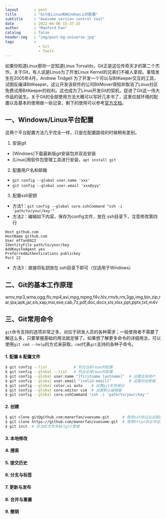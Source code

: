 ```yaml
---
layout       : post
title        : "Git在Linux和Windows上的配置"
subtitle     : "Awesome version control tool"
date         : 2022-04-06 15:37:35
author       : "Manford Fan"
catalog      : false
header-img   : "img/post-bg-universe.jpg"
tags         :
               - Git
               - Tools
---
```


如果你知道Linux那你一定知道Linus Torvalds，Git正是这位传奇天才的第二个杰作。关于Git，有人说是Linus为了开发Linux Kernel的兄弟们不被人拿捏。事情发生在2005年4月，Andrew Tridgell 为了开发一个可以与BitKeeper交互的工具，试图反编译BitKeeper。这让开发该软件的公司BitMover得知并取消了Linux社区免费试用BitKeeper的权利。这也成为了Linus开发Git的契机，促进了Git这一伟大作品的诞生。关于Git的全部使用方法大概可以写好几本书了，这里仅就环境的配置以及基本的使用做一些记录，剩下的使用可以参考[官方文档](https://git-scm.com/)。

## 一、Windows/Linux平台配置

这两个平台配置方法几乎完全一样，只是在配置路径的时候稍有差别。

1. 安装git
  - [Windows]下载最新版git安装包并双击安装
  - [Linux]用软件包管理工具进行安装，`apt install git`
2. 配置用户名和邮箱
  - `git config --global user.name 'xxx'`
  - `git config --global user.email 'xxx@yyy'`
3. 配置ssh密钥
  - 方法1：`git config --global core.sshCommand "ssh -i 'path/to/your/key'"`
  - 方法2：编辑如下内容，保存为config文件，放在.ssh目录下，注意修改第四行
  ```
  Host github.com
  HostName github.com
  User mffan0922
  IdentityFile path/to/your/key
  AddKeysToAgent yes 
  PreferredAuthentications publickey
  Port 22
  ```
  - 方法3：直接将私钥放在.ssh目录下即可（仅适用于Windows）


## 二、Git的基本工作原理


wmv,mp3,wma,ogg,flv,mp4,avi,mpg,mpeg,f4v,hlv,rmvb,rm,3gp,img,bin,zip,rar,ipa,apk,jar,sis,xap,msi,exe,cab,7z,pdf,doc,docx,xls,xlsx,ppt,pptx,txt,m4v

## 三、Git常用命令

`git`命令支持的选项非常之多，对应于研发人员的各种需求；一般使用者不需要了解这么多，只要掌握基础的用法就足够了。如果想了解更多命令的详细用法，可以使用`git cmd --help`的方式来获取，`cmd`代表`git`支持的各种子命令。


#### 1. 配置 & 配置文件

```bash
$ git config --list            # 列出当前repo的配置
$ git config --global --list   # 列出全局repo的配置
$ git config --global user.name "[firstname lastname]"  # 设置全局用户
$ git config --global user.email "[valid-email]"        # 设置对应邮箱
$ git config --global color.ui auto    # 设置git彩色输出
$ git config --global core.editor vim  # 设置默认编辑器
$ git config --global core.sshCommand "ssh -i 'path/to/your/key'"
```

#### 2. 创建

```bash
$ git clone git@github.com:manerfan/vuesume.git      # 使用ssh协议从远程clone下来
$ git clone https://github.com/manerfan/vuesume.git  # 使用https协议冲远程cloe下来
$ git init  # 将当前文件夹纳入git管理
```


#### 3. 本地修改



#### 4. 搜索



#### 5. 提交历史


#### 6. 分支与标签


#### 7. 更新与发布


#### 8. 合并与重置


#### 9. 撤销








